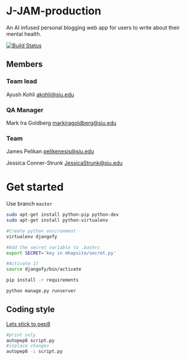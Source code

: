 # J-JAM-production
An AI infused personal blogging web app for users to write about their mental health.

[![Build Status](https://travis-ci.org/SIU-CS/J-JAM-production.svg?branch=master)](https://travis-ci.org/SIU-CS/J-JAM-production)

## Members

### Team lead
Ayush Kohli
akohli@siu.edu

### QA Manager
Mark Ira Goldberg
markiragoldberg@siu.edu

### Team
James Pelikan
pelikenesis@siu.edu

Jessica Conner-Strunk
JessicaStrunk@siu.edu


# Get started
Use branch `master`

```bash
sudo apt-get install python-pip python-dev
sudo apt-get install python-virtualenv

#Create python environment
virtualenv djangofy 

#Add the secret variable to .bashrc
export SECRET='key in mhapsite/secret.py'

#Activate it
source djangofy/bin/activate 

pip install -r requirements

python manage.py runserver
```

## Coding style
[Lets stick to pep8](https://www.python.org/dev/peps/pep-0008/)

```bash
#print only
autopep8 script.py
#inplace changes
autopep8 -i script.py
```

